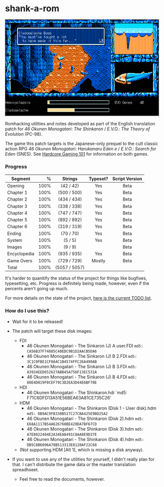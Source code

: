 # shank-a-rom
![screen from mid-Chapter 1, translated](img/evidence_02.png)

Romhacking utilities and notes developed as part of the English translation patch for *46 Okunen Monogatari: The Shinkaron* / *E.V.O.: The Theory of Evolution* (PC-98).

The game this patch targets is the Japanese-only prequel to the cult classic action RPG *46 Okunen Monogatari: Harukanaru Eden e* / *E.V.O.: Search for Eden* (SNES). See [Hardcore Gaming 101](http://www.hardcoregaming101.net/46okunen/46okunen.htm) for information on both games.

### Progress
| Segment      | %    | Strings      | Typeset? | Script Version |
| -------------|-----:|:------------:|:--------:|:--------------:|
| Opening      |100%  |  (42 / 42)   | Yes      | Beta           |
| Chapter 1    |100%  | (500 / 500)  | Yes      | Beta           |
| Chapter 2    |100%  | (434 / 434)  | Yes      | Beta           |
| Chapter 3    |100%  | (338 / 338)  | Yes      | Beta           |
| Chapter 4    |100%  | (747 / 747)  | Yes      | Beta           |
| Chapter 5    |100%  | (892 / 892)  | Yes      | Beta           |
| Chapter 6    |100%  | (319 / 319)  | Yes      | Beta           |
| Ending       |100%  |  (70 / 70)   | Yes      | Beta           |
| System       |100%  |   (5 / 5)    | Yes      | Beta           |
| Images       |100%  |   (9 / 9)    |          | Beta           |
| Encyclopedia |100%  | (935 / 935)  | Yes      | Beta           |
| Game Overs   |100%  | (729 / 729)  | Mostly   | Beta           |
| Total        |100%  |(5057 / 5057) |          |                |

It's harder to quanitify the status of the project for things like bugfixes, typesetting, etc. Progress is definitely being made, however, even if the percents aren't going up much.

For more details on the state of the project, [here is the current TODO list](../master/todo.md).

### How do I use this?
* Wait for it to be released!
* The patch will target these disk images:
	* FDI
		* 46 Okunen Monogatari - The Sinkaron (J) A user.FDI `md5: CA56B37F74885C40EDC9B1D2AACB5DA6`
		* 46 Okunen Monogatari - The Sinkaron (J) B 2.FDI `md5: 3C1C0FBE1CF0A4C1B4574FFC26A490AB`
		* 46 Okunen Monogatari - The Sinkaron (J) B 3.FDI `md5: A3934EED652627ABB45A756F13EC531A`
		* 46 Okunen Monogatari - The Sinkaron (J) B 4.FDI `md5: 60E4D019F0CEF79C3D2EA3D44E6BF70E`
	* HDI
		* 46 Okunen Monogatari - The Shinkaron.hdi `md5: F71C6DFD13A51E56BEA63A81CE735C26'
	* HDM
		* 46 Okunen Monogatari - The Shinkaron (Disk 1 - User disk).hdm `md5: DB9AC9FB330B527C27CBA425E9BD25A2`
		* 46 Okunen Monogatari - The Shinkaron (Disk 2).hdm `md5: E68A1117B54A626760BE420DA7BF67CD`
		* 46 Okunen Monogatari - The Shinkaron (Disk 3).hdm `md5: A7E8022404E2A34EA0491C8AA8E9D37E`
		* 46 Okunen Monogatari - The Shinkaron (Disk 4).hdm `md5: DB5C8B6096A78B513313E8120AF22C68`
	* (Not supporting HDM [Alt 1], which is missing a disk anyway).

	
* If you want to use any of the utilities for yourself, I didn't really plan for that. I can't distribute the game data or the master translation spreadhseet.
	* Feel free to read the documents, however.